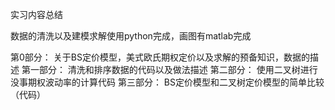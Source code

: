 实习内容总结

数据的清洗以及建模求解使用python完成，画图有matlab完成

第0部分：
关于BS定价模型，美式欧氏期权定价以及求解的预备知识，数据的描述
第一部分：
清洗和排序数据的代码以及做法描述
第二部分：
使用二叉树进行没事期权波动率的计算代码
第三部分：
BS定价模型和二叉树定价模型的简单比较（代码）

